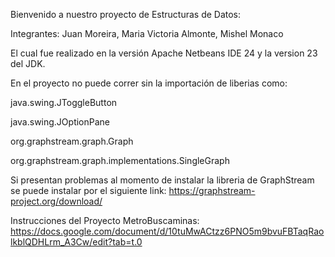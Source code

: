Bienvenido a nuestro proyecto de Estructuras de Datos:

Integrantes: Juan Moreira, Maria Victoria Almonte, Mishel Monaco

El cual fue realizado en la versión Apache Netbeans IDE 24 y la version 23 del JDK.

En el proyecto no puede correr sin la importación de liberias como:

java.swing.JToggleButton

java.swing.JOptionPane

org.graphstream.graph.Graph

org.graphstream.graph.implementations.SingleGraph

Si presentan problemas al momento de instalar la libreria de GraphStream se puede instalar por el siguiente link:
https://graphstream-project.org/download/

Instrucciones del Proyecto MetroBuscaminas:
https://docs.google.com/document/d/10tuMwACtzz6PNO5m9bvuFBTaqRaolkblQDHLrm_A3Cw/edit?tab=t.0
